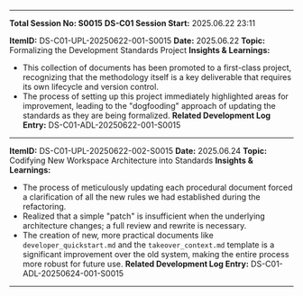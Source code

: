 ********************************************************************************
**Total Session No: S0015**
**DS-C01 Session Start:** 2025.06.22 23:11

**ItemID:** DS-C01-UPL-20250622-001-S0015
**Date:** 2025.06.22
**Topic:** Formalizing the Development Standards Project
**Insights & Learnings:**
* This collection of documents has been promoted to a first-class project, recognizing that the methodology itself is a key deliverable that requires its own lifecycle and version control.
* The process of setting up this project immediately highlighted areas for improvement, leading to the "dogfooding" approach of updating the standards as they are being formalized.
**Related Development Log Entry:** DS-C01-ADL-20250622-001-S0015
---
**ItemID:** DS-C01-UPL-20250622-002-S0015
**Date:** 2025.06.24
**Topic:** Codifying New Workspace Architecture into Standards
**Insights & Learnings:**
* The process of meticulously updating each procedural document forced a clarification of all the new rules we had established during the refactoring.
* Realized that a simple "patch" is insufficient when the underlying architecture changes; a full review and rewrite is necessary.
* The creation of new, more practical documents like `developer_quickstart.md` and the `takeover_context.md` template is a significant improvement over the old system, making the entire process more robust for future use.
**Related Development Log Entry:** DS-C01-ADL-20250624-001-S0015
---